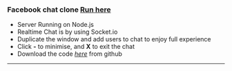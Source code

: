 <h3>Facebook chat clone <a href="http://fbclone.omkarkyatham.com/" target="_blank">Run here</a></h3>
<ul>
<li>
Server Running on Node.js
</li>
<li>
Realtime Chat is by using Socket.io
</li>
<li>
Duplicate the window and add users to chat to enjoy full experience
</li>
<li>
Click <strong> -</strong>
to minimise, and <strong> X</strong> to exit the chat
</li>
<li>
Download the code <i><a href='http://github.com/kyathamomkar/University-site' target="_blank">here</a></i> from github
</li>
</ul>
<hr>
